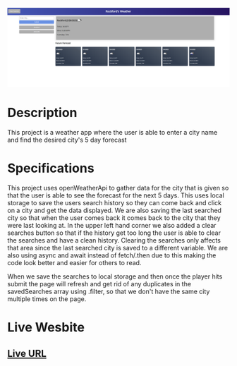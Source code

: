 ![Screenshot of main page](Images/WeatherAppScreenshot.png)

# Description
This project is a weather app where the user is able to enter a city name and find the desired city's 5 day forecast

# Specifications
This project uses openWeatherApi to gather data for the city that is given so that the user is able to see the forecast for the next 5 days. This uses local storage to save the users search history so they can come back and click on a city and get the data displayed. We are also saving the last searched city so that when the user comes back it comes back to the city that they were last looking at. In the upper left hand corner we also added a clear searches button so that if the history get too long the user is able to clear the searches and have a clean history. Clearing the searches only affects that area since the last searched city is saved to a different variable. We are also using async and await instead of fetch/.then due to this making the code look better and easier for others to read.

When we save the searches to local storage and then once the player hits submit the page will refresh and get rid of any duplicates in the savedSearches array using .filter, so that we don't have the same city multiple times on the page.

# Live Wesbite
## [Live URL](https://mjlynch123.github.io/WeatherApp/)

